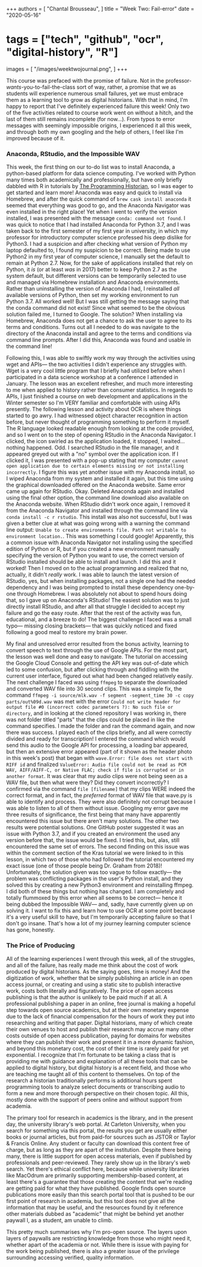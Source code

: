 +++
authors = [
    "Chantal Brousseau",
]
title = "Week Two: Fail-error"
date = "2020-05-16"
# tags = ["tech", "github", "ocr", "digital-history", "R"]
images = [
    "/images/weektwojournal.png",
]
+++

This course was prefaced with the promise of failure. Not in the professor-*wants*-you-to-fail-the-class sort of way, rather, a promise that we as students will experience numerous small failures, yet we must embrace them as a learning tool to grow as digital historians. With that in mind, I'm happy to report that I've definitely experienced failure this week! Only two of the five activities related to course work went on without a hitch, and the last of them still remains incomplete (for now...). From typos to error messages with seemingly impossible origins, I experienced it all this week, and through both my own googling and the help of others, I feel like I'm improved because of it.


### Anaconda, RStudio, and the Impossible WAV
This week, the first thing on our to-do list was to install Anaconda, a python-based platform for data science computing. I've worked with Python many times both academically and professionally, but have only briefly dabbled with R in tutorials by [The Programming Historian](https://programminghistorian.org), so I was eager to get started and learn more! Anaconda was easy and quick to install via Homebrew, and after the quick command of ```brew cask install anaconda``` it seemed that everything was good to go, and the Anaconda Navigator was even installed in the right place! Yet when I went to verify the version installed, I was presented with the message ```conda: command not found```. I was quick to notice that I had installed Anaconda for Python 3.7, and I was taken back to the first semester of my first year in university, in which my professor for introductory computer science professed his deep dislike for Python3. I had a suspicion and after checking what version of Python my laptop defaulted to, I found my suspicion to be correct. Being made to use Python2 in my first year of computer science, I manually set the default to remain at Python 2.7. Now, for the sake of applications installed that rely on Python, it *is* (or at least *was* in 2017) better to keep Python 2.7 as the system default, but different versions can be temporarily selected to use and managed via Homebrew installation and Anaconda environments. Rather than uninstalling the version of Anaconda I had, I reinstalled *all* available versions of Python, then set my working environment to run Python 3.7. All worked well! But I was still getting the message saying that the conda command did not exist! Since what seemed to be the obvious solution failed me, I turned to Google. The solution? When installing via Homebrew, Anaconda does not get a chance to ask the user to agree to its terms and conditions. Turns out all I needed to do was navigate to the directory of the Anaconda install and agree to the terms and conditions via command line prompts. After I did this, Anaconda was found and usable in the command line!

Following this, I was able to swiftly work my way through the activities using wget and APIs&mdash; the two activities I didn't experience any struggles with. Wget is a very cool little program that I briefly had utilized before when I participated in a data science workshop at a conference I attended in January. The lesson was an excellent refresher, and much more interesting to me when applied to history rather than consumer statistics. In regards to APIs, I just finished a course on web development and applications in the Winter semester so I'm VERY familiar and comfortable with using APIs presently. The following lesson and activity about OCR is where things started to go awry. I had witnessed object character recognition in action before, but never thought of programming something to perform it myself. The R language looked readable enough from looking at the code provided, and so I went on to the step of opening RStudio in the Anaconda Navigator. I clicked, the icon swirled as the application loaded, it stopped, I waited... nothing happened. Odd. I searched RStudio in the file manager, and it appeared greyed out with a "no" symbol over the application icon. If I clicked it, I was presented with a pop-up stating that my computer ```cannot open application due to certain elements missing or not installing incorrectly```. I figure this was yet another issue with my Anaconda install, so I wiped Anaconda from my system and installed it again, but this time using the graphical downloaded offered on the Anaconda website. Same error came up again for RStudio. Okay. Deleted Anaconda again and installed using the final other option, the command line download also available on the Anaconda website. When RStudio didn't work once again, I removed it from the Anaconda Navigator and installed through the command line via ```conda install -c r rstudio```. This install was also not successful, but I was given a better clue at what was going wrong with a warning the command line output: ```Unable to create environments file. Path not writable to environment location.```. This was something I could google! Apparently, this a common issue with Anaconda Navigator not installing using the specified edition of Python or R, but if you created a new environment manually specifying the version of Python you want to use, the correct version of RStudio installed should be able to install and launch. I did this and it worked! Then I moved on to the actual programming and realized that no, actually, it didn't *really* work. I was able to launch the latest version of RStudio, yes, but when installing packages, not a single one had the needed dependency and I was being prompted to install these dependency one-by-one through Homebrew. I was absolutely not about to spend hours doing that, so I gave up on Anaconda's RStudio! The easiest solution was to just directly install RStudio, and after all that struggle I decided to accept my failure and go the easy route. After that the rest of the activity was fun, educational, and a breeze to do! The biggest challenge I faced was a small typo&mdash; missing closing brackets&mdash; that was quickly noticed and fixed following a good meal to restore my brain power.

My final and unresolved error resulted from the bonus activity, learning to convert speech to text through the use of Google APIs. For the most part, the lesson was well done and easy to navigate. The tutorial on accessing the Google Cloud Console and getting the API key was out-of-date which led to some confusion, but after clicking through and fiddling with the current user interface, figured out what had been changed relatively easily. The next challenge I faced was using ```ffmpeg``` to separate the downloaded and converted WAV file into 30 second clips. This was a simple fix, the command ```ffmpeg -i source/mlk.wav -f segment -segment_time 30 -c copy parts/out%09d.wav``` was met with the error ```Could not write header for output file #0 (incorrect codec parameters ?): No such file or directory```, and in looking at the cloned repository I was working in, there was not folder titled "parts" that the clips could be placed in like the command specifies. I made the folder and ran the command again, and now there was success. I played each of the clips briefly, and all were correctly divided and ready for transcription! I entered the command which would send this audio to the Google API for processing, a loading bar appeared, but then an extensive error appeared (part of it shown as the header photo in this week's post) that began with ```wave.Error: file does not start with RIFF id``` and finalized ```ValueError: Audio file could not be read as PCM WAV, AIFF/AIFF-C, or Native FLAC; check if file is corrupted or in another format```. It was clear that my audio clips were not being seen as a WAV file, but then what were they? Did they convert incorrectly? I confirmed via the command ```file [filename]``` that my clips WERE indeed the correct format, and in fact, the *preferred* format of WAV file that wave.py is able to identify and process. They were also definitely not corrupt because I was able to listen to all of them without issue. Googling my error gave me three results of significance, the first being that many have apparently encountered this issue but there aren't many solutions. The other two results were potential solutions. One GitHub poster suggested it was an issue with Python 3.7, and if you created an environment the used any version before that, the issue would be fixed. I tried this, but, alas, still encountered the same set of errors. The second finding on this issue was within the comment section of the Kras tutorial we were linked to in this lesson, in which two of those who had followed the tutorial encountered my exact issue (one of those people being Dr. Graham from 2018)! Unfortunately, the solution given was too vague to follow exactly&mdash; the problem was conflicting packages in the user's Python install, and they solved this by creating a new Python3 environment and reinstalling ffmpeg. I did both of these things but nothing has changed. I am completely and totally flummoxed by this error when all seems to be correct&mdash; hence it being dubbed the Impossible WAV&mdash; and, sadly, have currently given up on solving it. I want to fix this and learn how to use OCR at some point because it's a very useful skill to have, but I'm temporarily accepting failure so that I don't go insane. That's how a lot of my journey learning computer science has gone, honestly.


### The Price of Producing
All of the learning experiences I went through this week, all of the struggles, and all of the failure, has really made me think about the cost of work produced by digital historians. As the saying goes, time is money! And the digitization of work, whether that be simply publishing an article in an open access journal, or creating and using a static site to publish interactive work, costs both literally and figuratively. The price of open access publishing is that the author is unlikely to be paid much if at all. A professional publishing a paper in an online, free journal is making a hopeful step towards open source academics, but at their own monetary expense due to the lack of financial compensation for the hours of work they put into researching and writing that paper. Digital historians, many of which create their own venues to host and publish their research may accrue many other costs outside of open access publication, paying for domains for websites where they can publish their work and present it in a more dynamic fashion, and beyond this monetary cost, the cost of their time is rarely paid for yet exponential. I recognize that I'm fortunate to be taking a class that is providing me with guidance and explanation of all these tools that can be applied to digital history, but digital history is a recent field, and those who are teaching me taught all of this content to themselves. On top of the research a historian traditionally performs is additional hours spent programming tools to analyze select documents or transcribing audio to form a new and more thorough perspective on their chosen topic. All this, mostly done with the support of peers online and without support from academia.

The primary tool for research in academics is the library, and in the present day, the university library's web portal. At Carleton University, when you search for something via this portal, the results you get are usually either books or journal articles, but from paid-for sources such as JSTOR or Taylor & Francis Online. Any student or faculty can download this content free of charge, but as long as they are apart of the institution. Despite there being many, there is little support for open access materials, even if published by professionals and peer-reviewed. They rarely show up in the library's web search. Yet there's ethical conflict here, because while university libraries like MacOdrum are primarily supporting membership-based content, at least there's a guarantee that those creating the content that we're reading are getting paid for what they have published. Google finds open source publications more easily than this search portal tool that is pushed to be our first point of research in academia, but this tool does not give all the information that may be useful, and the resources found by it reference other materials dubbed as "academic" that might be behind yet another paywall I, as a student, am unable to climb.

This pretty much summarises why I'm pro-open source. The layers upon layers of paywalls are restricting knowledge from those who might need it, whether apart of the academia or not. While there is issue with paying for the work being published, there is also a greater issue of the privilege surrounding accessing verified, quality information.
